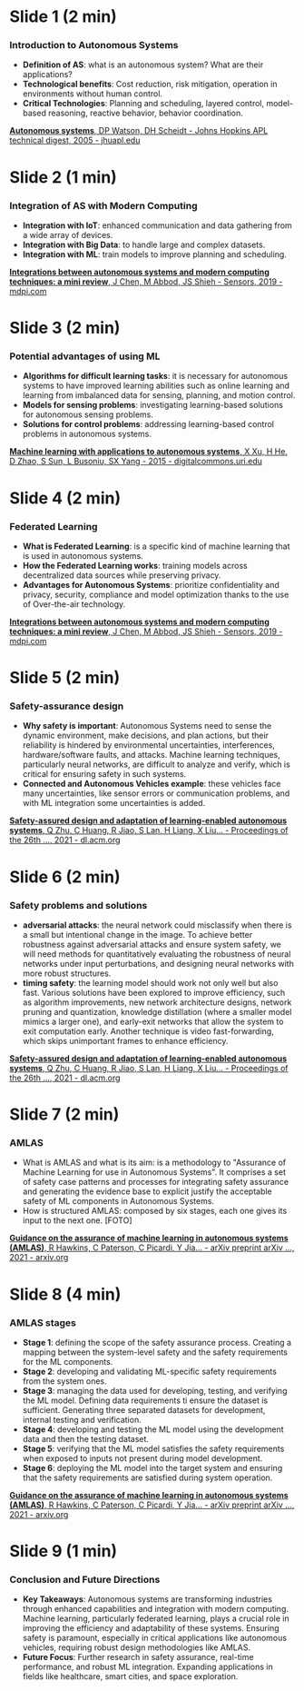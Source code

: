 # Slide 1 (2 min)
### Introduction to Autonomous Systems
* **Definition of AS**: what is an autonomous system? What are their applications? 
* **Technological benefits**: Cost reduction, risk mitigation, operation in environments without human control.
* **Critical Technologies**: Planning and scheduling, layered control, model-based reasoning, reactive behavior, behavior coordination.

[**Autonomous systems**, DP Watson, DH Scheidt - Johns Hopkins APL technical digest, 2005 - jhuapl.edu](https://secwww.jhuapl.edu/techdigest/content/techdigest/pdf/V26-N04/26-04-Watson.pdf) 

# Slide 2 (1 min)
### Integration of AS with Modern Computing 
* **Integration with IoT**: enhanced communication and data gathering from a wide array of devices.
* **Integration with Big Data**: to handle large and complex datasets.
* **Integration with ML**: train models to improve planning and scheduling.

[**Integrations between autonomous systems and modern computing techniques: a mini review**, J Chen, M Abbod, JS Shieh - Sensors, 2019 - mdpi.com](https://www.mdpi.com/1424-8220/19/18/3897)

# Slide 3 (2 min)
### Potential advantages of using ML
* **Algorithms for difficult learning tasks**: it is necessary for autonomous systems to have improved learning abilities such as online learning and learning from imbalanced data for sensing, planning, and motion control.
* **Models for sensing problems**: investigating learning-based solutions for autonomous sensing problems.
* **Solutions for control problems**: addressing learning-based control problems in autonomous systems.

[**Machine learning with applications to autonomous systems**, X Xu, H He, D Zhao, S Sun, L Busoniu, SX Yang - 2015 - digitalcommons.uri.edu](https://digitalcommons.uri.edu/cgi/viewcontent.cgi?article=1019&context=ele_facpubs)

# Slide 4 (2 min)
### Federated Learning
* **What is Federated Learning**: is a specific kind of machine learning that is used in autonomous systems.
* **How the Federated Learning works**: training models across decentralized data sources while preserving privacy.
* **Advantages for Autonomous Systems**: prioritize confidentiality and privacy, security, compliance and model optimization thanks to the use of Over-the-air technology. 

[**Integrations between autonomous systems and modern computing techniques: a mini review**, J Chen, M Abbod, JS Shieh - Sensors, 2019 - mdpi.com](https://www.mdpi.com/1424-8220/19/18/3897)


# Slide 5 (2 min)
### Safety-assurance design
* **Why safety is important**: Autonomous Systems need to sense the dynamic environment, make decisions, and plan actions, but their reliability is hindered by environmental uncertainties, interferences, hardware/software faults, and attacks. Machine learning techniques, particularly neural networks, are difficult to analyze and verify, which is critical for ensuring safety in such systems.
* **Connected and Autonomous Vehicles example**: these vehicles face many uncertainties, like sensor errors or communication problems, and with ML integration some uncertainties is added.

[**Safety-assured design and adaptation of learning-enabled autonomous systems**, Q Zhu, C Huang, R Jiao, S Lan, H Liang, X Liu… - Proceedings of the 26th …, 2021 - dl.acm.org](https://dl.acm.org/doi/pdf/10.1145/3394885.3431623)

# Slide 6 (2 min)
### Safety problems and solutions
*  **adversarial attacks**: the neural network could misclassify when there is a small but intentional change in the image.
To achieve better robustness against adversarial attacks and ensure system safety, we will need methods for quantitatively evaluating the robustness of neural networks under input perturbations, and designing
neural networks with more robust structures.
* **timing safety**: the learning model should work not only well but also fast. Various solutions have been explored to improve efficiency, such as algorithm improvements, new network architecture designs, network pruning and quantization, knowledge distillation (where a smaller model mimics a larger one), and early-exit networks that allow the system to exit computation early. Another technique is video fast-forwarding, which skips unimportant frames to enhance efficiency.

[**Safety-assured design and adaptation of learning-enabled autonomous systems**, Q Zhu, C Huang, R Jiao, S Lan, H Liang, X Liu… - Proceedings of the 26th …, 2021 - dl.acm.org](https://dl.acm.org/doi/pdf/10.1145/3394885.3431623)
 
# Slide 7 (2 min)
### AMLAS
* What is AMLAS and what is its aim: is a methodology to "Assurance of Machine Learning for use in Autonomous Systems". It comprises a set of safety case patterns and processes for integrating safety assurance and generating the evidence base to explicit justify the acceptable safety of ML components in Autonomous Systems.
* How is structured AMLAS: composed by six stages, each one gives its input to the next one. [FOTO]

[**Guidance on the assurance of machine learning in autonomous systems (AMLAS)**, R Hawkins, C Paterson, C Picardi, Y Jia… - arXiv preprint arXiv …, 2021 - arxiv.org](https://arxiv.org/pdf/2102.01564)
# Slide 8 (4 min)

### AMLAS stages

* **Stage 1**: defining the scope of the safety assurance process. Creating a mapping between the system-level safety and the safety requirements for the ML components. 
* **Stage 2**: developing and validating ML-specific safety requirements from the system ones. 
* **Stage 3**: managing the data used for developing, testing, and verifying the ML model. Defining data requirements ti ensure the dataset is sufficient. Generating three separated datasets for development, internal testing and verification.
* **Stage 4**: developing and testing the ML model using the development data and then the testing dataset.
* **Stage 5**: verifying that the ML model satisfies the safety requirements when exposed to inputs not present during model development.
* **Stage 6**: deploying the ML model into the target system and ensuring that the safety requirements are satisfied during system operation.

[**Guidance on the assurance of machine learning in autonomous systems (AMLAS)**, R Hawkins, C Paterson, C Picardi, Y Jia… - arXiv preprint arXiv …, 2021 - arxiv.org](https://arxiv.org/pdf/2102.01564)

# Slide 9 (1 min)
### Conclusion and Future Directions
* **Key Takeaways**: Autonomous systems are transforming industries through enhanced capabilities and integration with modern computing. Machine learning, particularly federated learning, plays a crucial role in improving the efficiency and adaptability of these systems. Ensuring safety is paramount, especially in critical applications like autonomous vehicles, requiring robust design methodologies like AMLAS.
* **Future Focus**: Further research in safety assurance, real-time performance, and robust ML integration. Expanding applications in fields like healthcare, smart cities, and space exploration.

